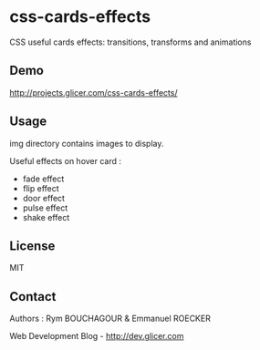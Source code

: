 # css-cards-effects

CSS useful cards effects: transitions, transforms and animations

## Demo

http://projects.glicer.com/css-cards-effects/

## Usage

img directory contains images to display.

Useful effects on hover card :

* fade effect
* flip effect
* door effect
* pulse effect
* shake effect

## License 

MIT

## Contact

Authors : Rym BOUCHAGOUR & Emmanuel ROECKER

Web Development Blog - http://dev.glicer.com


